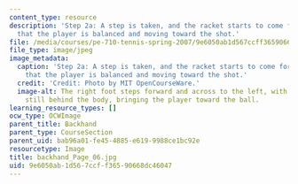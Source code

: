 ```yaml
---
content_type: resource
description: 'Step 2a: A step is taken, and the racket starts to come forward. Note
  that the player is balanced and moving toward the shot.'
file: /media/courses/pe-710-tennis-spring-2007/9e6050ab1d567ccff36590668dc46047_backhand_Page_06.jpg
file_type: image/jpeg
image_metadata:
  caption: 'Step 2a: A step is taken, and the racket starts to come forward. Note
    that the player is balanced and moving toward the shot.'
  credit: 'Credit: Photo by MIT OpenCourseWare.'
  image-alt: The right foot steps forward and across to the left, with the racket
    still behind the body, bringing the player toward the ball.
learning_resource_types: []
ocw_type: OCWImage
parent_title: Backhand
parent_type: CourseSection
parent_uid: bab96a01-fe45-4885-e619-9988ce1bc92e
resourcetype: Image
title: backhand_Page_06.jpg
uid: 9e6050ab-1d56-7ccf-f365-90668dc46047
---
```

